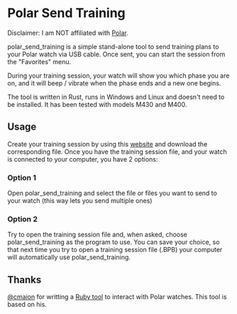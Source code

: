 # Polar Send Training

Disclaimer: I am NOT affiliated with [Polar](https://www.polar.com).

polar_send_training is a simple stand-alone tool to send training plans to your Polar watch via USB cable. Once sent, you can start the session from the "Favorites" menu. 

During your training session, your watch will show you which phase you are on, and it will beep / vibrate when the phase ends and a new one begins.

The tool is written in Rust, runs in Windows and Linux and doesn't need to be installed. It has been tested with models M430 and M400.


## Usage

Create your training session by using this [website](https://slysherz.github.io/polar-training-session-tool) and download the corresponding file. 
Once you have the training session file, and your watch is connected to your computer, you have 2 options:

### Option 1

Open polar_send_training and select the file or files you want to send to your watch (this way lets you send multiple ones)

### Option 2

Try to open the training session file and, when asked, choose polar_send_training as the program to use. You can save your choice, so that next time you try to open a training session file (.BPB) your computer will automatically use polar_send_training.

## Thanks
[@cmaion](https://github.com/cmaion) for writting a [Ruby tool](https://github.com/cmaion/polar) to interact with Polar watches. This tool is based on his.